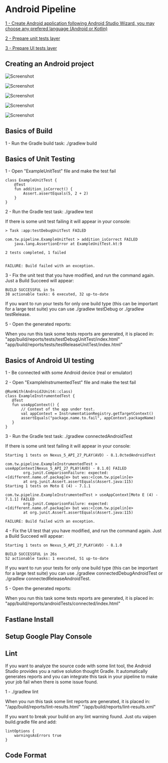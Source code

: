 # Android Pipeline

[1 - Create Android application following Android Studio Wizard, 
 you may choose any prefered language (Android or Kotlin)](#creating-an-android-project)

[2 - Prepare unit tests layer](#basics-of-unit-testing)

[3 - Prepare UI tests layer](#basics-of-android-ui-testing)

## Creating an Android project

![Screenshot](imgs/wizard1.png)

![Screenshot](imgs/wizard2.png)

![Screenshot](imgs/wizard3.png)

![Screenshot](imgs/wizard4.png)

![Screenshot](imgs/wizard5.png)

## Basics of Build

1 - Run the Gradle build task: 
./gradlew build
 
## Basics of Unit Testing

1 - Open "ExampleUnitTest" file and make the test fail

 ```
 class ExampleUnitTest {
     @Test
     fun addition_isCorrect() {
         Assert.assertEquals(5, 2 + 2)
     }
 }
 ```

2 - Run the Gradle test task: 
./gradlew test

If there is some unit test failing it will appear in your console:

```
> Task :app:testDebugUnitTest FAILED

com.tw.pipeline.ExampleUnitTest > addition_isCorrect FAILED
    java.lang.AssertionError at ExampleUnitTest.kt:9

2 tests completed, 1 failed


FAILURE: Build failed with an exception.
```

3 - Fix the unit test that you have modified, and run the command again.
Just a Build Succeed will appear:

```
BUILD SUCCESSFUL in 5s
38 actionable tasks: 6 executed, 32 up-to-date
```

If you want to run your tests for only one build type (this can be important for a large test suite) you can use ./gradlew testDebug or ./gradlew testRelease.

5 - Open the generated reports:

When you run this task some tests reports are generated, it is placed in: 
"app/build/reports/tests/testDebugUnitTest/index.html"
"app/build/reports/tests/testReleaseUnitTest/index.html"


## Basics of Android UI testing

1 - Be connected with some Android device (real or emulator)

2 - Open "ExampleInstrumentedTest" file and make the test fail

 ```
@RunWith(AndroidJUnit4::class)
class ExampleInstrumentedTest {
    @Test
    fun useAppContext() {
        // Context of the app under test.
        val appContext = InstrumentationRegistry.getTargetContext()
        assertEquals("package.name.to.fail", appContext.packageName)
    }
}
 ```

3 - Run the Gradle test task: 
./gradlew connectedAndroidTest

If there is some unit test failing it will appear in your console:

```
Starting 1 tests on Nexus_5_API_27_PLAY(AVD) - 8.1.0ctedAndroidTest 

com.tw.pipeline.ExampleInstrumentedTest > useAppContext[Nexus_5_API_27_PLAY(AVD) - 8.1.0] FAILED 
        org.junit.ComparisonFailure: expected:<[different.name.of.packag]e> but was:<[com.tw.pipelin]e>
        at org.junit.Assert.assertEquals(Assert.java:115)
Starting 1 tests on Moto E (4) - 7.1.1

com.tw.pipeline.ExampleInstrumentedTest > useAppContext[Moto E (4) - 7.1.1] FAILED 
        org.junit.ComparisonFailure: expected:<[different.name.of.packag]e> but was:<[com.tw.pipelin]e>
        at org.junit.Assert.assertEquals(Assert.java:115)

FAILURE: Build failed with an exception.
```

4 - Fix the UI test that you have modified, and run the command again.
Just a Build Succeed will appear:

```
Starting 1 tests on Nexus_5_API_27_PLAY(AVD) - 8.1.0

BUILD SUCCESSFUL in 26s
52 actionable tasks: 1 executed, 51 up-to-date
```

If you want to run your tests for only one build type (this can be important for a large test suite) you can use ./gradlew connectedDebugAndroidTest or ./gradlew connectedReleaseAndroidTest.

5 - Open the generated reports:

When you run this task some tests reports are generated, it is placed in: 
"app/build/reports/androidTests/connected/index.html"

## Fastlane Install

## Setup Google Play Console

## Lint
If you want to analyze the source code with some lint tool, the Android Studio provides you a native solution thought Gradle.
It automatically generates reports and you can integrate this task in your pipeline to make your job fail when there is some
issue found. 

1 - ./gradlew lint

When you run this task some lint reports are generated, it is placed in: 
"/app/build/reports/lint-results.html"
"/app/build/reports/lint-results.xml"

If you want to break your build on any lint warning found. Just otu vaipen build.gradle file and add:
```
lintOptions {
    warningsAsErrors true   
}
```

## Code Format
